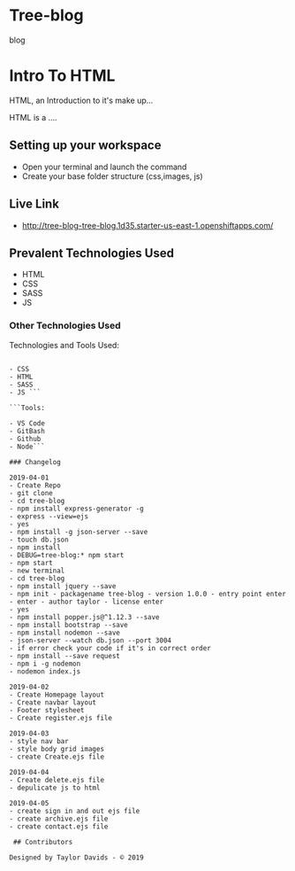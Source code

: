 # Tree-blog
blog

# Intro To HTML

HTML, an Introduction to it's make up...

HTML is a ....

## Setting up your workspace

- Open your terminal and launch the command
- Create your base folder structure (css,images, js)

## Live Link
- http://tree-blog-tree-blog.1d35.starter-us-east-1.openshiftapps.com/

## Prevalent Technologies Used

- HTML
- CSS
- SASS
- JS


### Other Technologies Used

Technologies and Tools Used:

```Languages:

- CSS
- HTML
- SASS 
- JS ```

```Tools:

- VS Code
- GitBash
- Github
- Node```

### Changelog

2019-04-01
- Create Repo
- git clone
- cd tree-blog
- npm install express-generator -g
- express --view=ejs
- yes
- npm install -g json-server --save
- touch db.json
- npm install 
- DEBUG=tree-blog:* npm start
- npm start
- new terminal
- cd tree-blog
- npm install jquery --save
- npm init - packagename tree-blog - version 1.0.0 - entry point enter
- enter - author taylor - license enter 
- yes
- npm install popper.js@^1.12.3 --save
- npm install bootstrap --save
- npm install nodemon --save
- json-server --watch db.json --port 3004
- if error check your code if it's in correct order
- npm install --save request
- npm i -g nodemon
- nodemon index.js

2019-04-02
- Create Homepage layout
- Create navbar layout
- Footer stylesheet
- Create register.ejs file

2019-04-03
- style nav bar
- style body grid images 
- create Create.ejs file

2019-04-04
- Create delete.ejs file
- depulicate js to html

2019-04-05
- create sign in and out ejs file
- create archive.ejs file
- create contact.ejs file 

 ## Contributors

Designed by Taylor Davids - © 2019